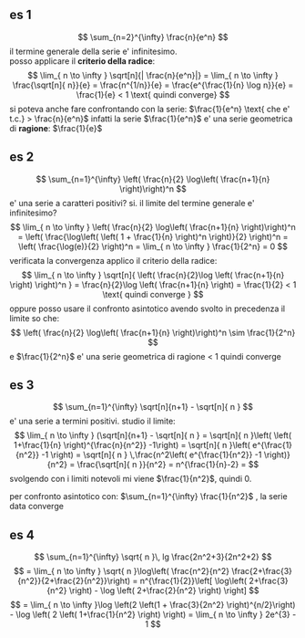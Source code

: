 ## es 1
$$
\sum_{n=2}^{\infty} \frac{n}{e^n}
$$
il termine generale della serie e' infinitesimo.  
posso applicare il **criterio della radice**:
$$
\lim_{ n \to \infty } \sqrt[n]{| \frac{n}{e^n}|} = \lim_{ n \to \infty } \frac{\sqrt[n]{ n}}{e} = \frac{n^{1/n}}{e} = \frac{e^{\frac{1}{n} \log n}}{e} = \frac{1}{e} < 1 \text{ quindi converge}
$$
si poteva anche fare confrontando con la serie: $\frac{1}{e^n} \text{ che e' t.c.} > \frac{n}{e^n}$ 
infatti la serie $\frac{1}{e^n}$ e' una serie geometrica di **ragione**: $\frac{1}{e}$

## es 2
$$
\sum_{n=1}^{\infty} \left( \frac{n}{2} \log\left( \frac{n+1}{n} \right)\right)^n
$$
e' una serie a caratteri positivi? si.
il limite del termine generale e' infinitesimo?
$$
\lim_{ n \to \infty } \left( \frac{n}{2} \log\left( \frac{n+1}{n} \right)\right)^n = \left( \frac{\log\left( \left( 1 + \frac{1}{n} \right)^n \right)}{2} \right)^n = \left( \frac{\log(e)}{2} \right)^n = \lim_{ n \to \infty }  \frac{1}{2^n} = 0 
$$
verificata la convergenza applico il criterio della radice: 
$$
\lim_{ n \to \infty } \sqrt[n]{ \left( \frac{n}{2}\log \left( \frac{n+1}{n} \right) \right)^n } = \frac{n}{2}\log \left( \frac{n+1}{n} \right) = \frac{1}{2} < 1 \text{ quindi converge }
$$
oppure posso usare il confronto asintotico avendo svolto in precedenza il limite so che:
$$
\left( \frac{n}{2} \log\left( \frac{n+1}{n} \right)\right)^n \sim \frac{1}{2^n}
$$
e $\frac{1}{2^n}$ e' una serie geometrica di ragione < 1 quindi converge

## es 3
$$
\sum_{n=1}^{\infty} \sqrt[n]{n+1} - \sqrt[n]{ n }
$$
e' una serie a termini positivi.
studio il limite:
$$
\lim_{ n \to \infty } (\sqrt[n]{n+1} - \sqrt[n]{ n } = \sqrt[n]{ n }\left( \left( 1+\frac{1}{n} \right)^{\frac{n}{n^2}} -1\right) = \sqrt[n]{ n }\left( e^{\frac{1}{n^2}} -1  \right) = \sqrt[n]{ n } \,\frac{n^2\left( e^{\frac{1}{n^2}} -1  \right)}{n^2} = \frac{\sqrt[n]{ n }}{n^2} = n^{\frac{1}{n}-2} =
$$
svolgendo con i limiti notevoli mi viene $\frac{1}{n^2}$, quindi 0.

per confronto asintotico con: $\sum_{n=1}^{\infty} \frac{1}{n^2}$ , la serie data converge

## es 4 
$$
\sum_{n=1}^{\infty} \sqrt{ n }\, lg \frac{2n^2+3}{2n^2+2}
$$
$$
= \lim_{ n \to \infty } \sqrt{ n }\log\left( \frac{n^2}{n^2} \frac{2+\frac{3}{n^2}}{2+\frac{2}{n^2}}\right) = n^{\frac{1}{2}}\left[ \log\left( 2+\frac{3}{n^2} \right) - \log \left( 2+\frac{2}{n^2} \right) \right] 
$$
$$
= \lim_{ n \to \infty }\log \left(2 \left(1 + \frac{3}{2n^2}  \right)^{n/2}\right) - \log \left( 2 \left( 1+\frac{1}{n^2} \right) \right)  = \lim_{ n \to \infty } 2e^{3} - 1
$$